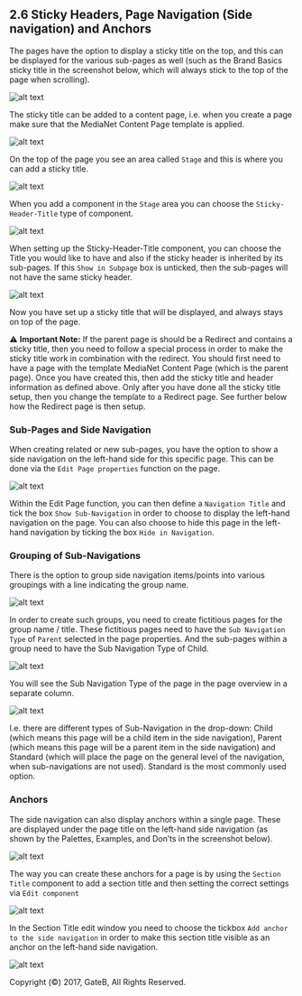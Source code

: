 ## 2.6 Sticky Headers, Page Navigation (Side navigation) and Anchors

The pages have the option to display a sticky title on the top, and this can be displayed for the various sub-pages as well (such as the Brand Basics sticky title in the screenshot below, which will always stick to the top of the page when scrolling).

![alt text](//reference/dummy.png "this is a placeholder")

The sticky title can be added to a content page, i.e. when you create a page make sure that the MediaNet Content Page template is applied.

![alt text](//reference/dummy.png "this is a placeholder")

On the top of the page you see an area called `Stage` and this is where you can add a sticky title.

![alt text](//reference/dummy.png "this is a placeholder")

When you add a component in the `Stage` area you can choose the `Sticky-Header-Title` type of component.

![alt text](//reference/dummy.png "this is a placeholder")

When setting up the Sticky-Header-Title component, you can choose the Title you would like to have and also if the sticky header is inherited by its sub-pages. If this `Show in Subpage` box is unticked, then the sub-pages will not have the same sticky header.

![alt text](//reference/dummy.png "this is a placeholder")

Now you have set up a sticky title that will be displayed, and always stays on top of the page.

:warning: **Important Note:** If the parent page is should be a Redirect and contains a sticky title, then you need to follow a special process in order to make the sticky title work in combination with the redirect. You should first need to have a page with the template MediaNet Content Page (which is the parent page). Once you have created this, then add the sticky title and header information as defined above. Only after you have done all the sticky title setup, then you change the template to a Redirect page. See further below how the Redirect page is then setup.

### Sub-Pages and Side Navigation

When creating related or new sub-pages, you have the option to show a side navigation on the left-hand side for this specific page. This can be done via the `Edit Page properties` function on the page.

![alt text](//reference/dummy.png "this is a placeholder")

Within the Edit Page function, you can then define a `Navigation Title` and tick the box `Show Sub-Navigation` in order to choose to display the left-hand navigation on the page. You can also choose to hide this page in the left-hand navigation by ticking the box `Hide in Navigation`.

### Grouping of Sub-Navigations

There is the option to group side navigation items/points into various groupings with a line indicating the group name.

![alt text](//reference/dummy.png "this is a placeholder")

In order to create such groups, you need to create fictitious pages for the group name / title. These fictitious pages need to have the `Sub Navigation Type` of `Parent` selected in the page properties. And the sub-pages within a group need to have the Sub Navigation Type of Child.

![alt text](//reference/dummy.png "this is a placeholder")

You will see the Sub Navigation Type of the page in the page overview in a separate column.

![alt text](//reference/dummy.png "this is a placeholder")

I.e. there are different types of Sub-Navigation in the drop-down: Child (which means this page will be a child item in the side navigation), Parent (which means this page will be a parent item in the side navigation) and Standard (which will place the page on the general level of the navigation, when sub-navigations are not used). Standard is the most commonly used option.

### Anchors

The side navigation can also display anchors within a single page. These are displayed under the page title on the left-hand side navigation (as shown by the Palettes, Examples, and Don’ts in the screenshot below).

![alt text](//reference/dummy.png "this is a placeholder")

The way you can create these anchors for a page is by using the `Section Title` component to add a section title and then setting the correct settings via `Edit component`

![alt text](//reference/dummy.png "this is a placeholder")

In the Section Title edit window you need to choose the tickbox `Add anchor to the side navigation` in order to make this section title visible as an anchor on the left-hand side navigation.

![alt text](//reference/dummy.png "this is a placeholder")

Copyright (©) 2017, GateB, All Rights Reserved.
